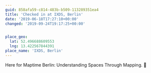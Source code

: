 ```yaml
---
guid: 858afa59-c814-483b-b509-113289351ea4
title: 'Checked in at IXDS, Berlin'
date: '2019-06-18T17:27:10+00:00'
changed: '2019-09-24T19:17:25+00:00'


place_geo:
  lat: 52.496688609553
  lng: 13.422567844391
place_name: 'IXDS, Berlin'
---
```


Here for Maptime Berlin: Understanding Spaces Through Mapping. 🎉
